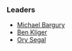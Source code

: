 ### Leaders
* [Michael Bargury](mailto:michaelb@zenity.io)
* [Ben Kliger](mailto:benk@zenity.io)
* [Ory Segal](mailto:orys@zenity.io)

